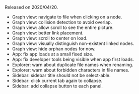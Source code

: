 Released on 2020/04/20.

- Graph view: navigate to file when clicking on a node.
- Graph view: collision detection to avoid overlap.
- Graph view: allow scroll to see the entire picture.
- Graph view: better link placement.
- Graph view: scroll to center on load.
- Graph view: visually distinguish non-existent linked nodes.
- Graph view: hide orphan nodes for now.
- App: fix app loads at a small fixed size.
- App: fix developer tools being visible when app first loads.
- Explorer: warn about duplicate file names when renaming.
- Explorer: warn about forbidden characters in file names.
- Sidebar: sidebar title should not be select-able.
- Sidebar: click current tab again to collapse.
- Sidebar: add collapse button to each panel.
